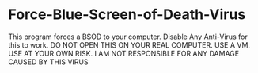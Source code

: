 # Force-Blue-Screen-of-Death-Virus
This program forces a BSOD to your computer. Disable Any Anti-Virus for this to work. DO NOT OPEN THIS ON YOUR REAL COMPUTER. USE A VM. USE AT YOUR OWN RISK. I AM NOT RESPONSIBLE FOR ANY DAMAGE CAUSED BY THIS VIRUS

